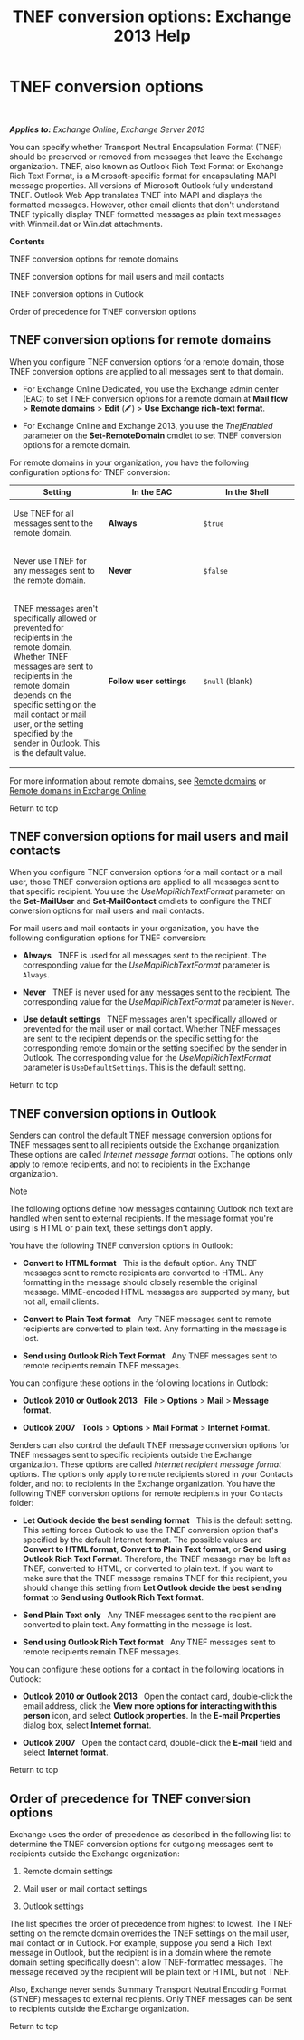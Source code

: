 ﻿---
title: 'TNEF conversion options: Exchange 2013 Help'
TOCTitle: TNEF conversion options
ms:assetid: 989a62fc-4bc1-448f-90c8-7c7b56fe1084
ms:mtpsurl: https://technet.microsoft.com/en-us/library/Bb310786(v=EXCHG.150)
ms:contentKeyID: 50934221
ms.date: 05/13/2016
mtps_version: v=EXCHG.150
---

# TNEF conversion options

 

_**Applies to:** Exchange Online, Exchange Server 2013_


You can specify whether Transport Neutral Encapsulation Format (TNEF) should be preserved or removed from messages that leave the Exchange organization. TNEF, also known as Outlook Rich Text Format or Exchange Rich Text Format, is a Microsoft-specific format for encapsulating MAPI message properties. All versions of Microsoft Outlook fully understand TNEF. Outlook Web App translates TNEF into MAPI and displays the formatted messages. However, other email clients that don't understand TNEF typically display TNEF formatted messages as plain text messages with Winmail.dat or Win.dat attachments.

**Contents**

TNEF conversion options for remote domains

TNEF conversion options for mail users and mail contacts

TNEF conversion options in Outlook

Order of precedence for TNEF conversion options

## TNEF conversion options for remote domains

When you configure TNEF conversion options for a remote domain, those TNEF conversion options are applied to all messages sent to that domain.

  - For Exchange Online Dedicated, you use the Exchange admin center (EAC) to set TNEF conversion options for a remote domain at **Mail flow** \> **Remote domains** \> **Edit** (![Edit icon](images/JJ218640.6f53ccb2-1f13-4c02-bea0-30690e6ea71d(EXCHG.150).gif "Edit icon")) \> **Use Exchange rich-text format**.

  - For Exchange Online and Exchange 2013, you use the *TnefEnabled* parameter on the **Set-RemoteDomain** cmdlet to set TNEF conversion options for a remote domain.

For remote domains in your organization, you have the following configuration options for TNEF conversion:


<table>
<colgroup>
<col style="width: 33%" />
<col style="width: 33%" />
<col style="width: 33%" />
</colgroup>
<thead>
<tr class="header">
<th>Setting</th>
<th>In the EAC</th>
<th>In the Shell</th>
</tr>
</thead>
<tbody>
<tr class="odd">
<td><p>Use TNEF for all messages sent to the remote domain.</p></td>
<td><p><strong>Always</strong></p></td>
<td><p><code>$true</code></p></td>
</tr>
<tr class="even">
<td><p>Never use TNEF for any messages sent to the remote domain.</p></td>
<td><p><strong>Never</strong></p></td>
<td><p><code>$false</code></p></td>
</tr>
<tr class="odd">
<td><p>TNEF messages aren't specifically allowed or prevented for recipients in the remote domain. Whether TNEF messages are sent to recipients in the remote domain depends on the specific setting on the mail contact or mail user, or the setting specified by the sender in Outlook. This is the default value.</p></td>
<td><p><strong>Follow user settings</strong></p></td>
<td><p><code>$null</code> (blank)</p></td>
</tr>
</tbody>
</table>


For more information about remote domains, see [Remote domains](remote-domains-exchange-2013-help.md) or [Remote domains in Exchange Online](https://technet.microsoft.com/en-us/library/jj966211\(v=exchg.150\)).

Return to top

## TNEF conversion options for mail users and mail contacts

When you configure TNEF conversion options for a mail contact or a mail user, those TNEF conversion options are applied to all messages sent to that specific recipient. You use the *UseMapiRichTextFormat* parameter on the **Set-MailUser** and **Set-MailContact** cmdlets to configure the TNEF conversion options for mail users and mail contacts.

For mail users and mail contacts in your organization, you have the following configuration options for TNEF conversion:

  - **Always**   TNEF is used for all messages sent to the recipient. The corresponding value for the *UseMapiRichTextFormat* parameter is `Always`.

  - **Never**   TNEF is never used for any messages sent to the recipient. The corresponding value for the *UseMapiRichTextFormat* parameter is `Never`.

  - **Use default settings**   TNEF messages aren't specifically allowed or prevented for the mail user or mail contact. Whether TNEF messages are sent to the recipient depends on the specific setting for the corresponding remote domain or the setting specified by the sender in Outlook. The corresponding value for the *UseMapiRichTextFormat* parameter is `UseDefaultSettings`. This is the default setting.

Return to top

## TNEF conversion options in Outlook

Senders can control the default TNEF message conversion options for TNEF messages sent to all recipients outside the Exchange organization. These options are called *Internet message format* options. The options only apply to remote recipients, and not to recipients in the Exchange organization.


> [!NOTE]
> The following options define how messages containing Outlook rich text are handled when sent to external recipients. If the message format you're using is HTML or plain text, these settings don't apply.



You have the following TNEF conversion options in Outlook:

  - **Convert to HTML format**   This is the default option. Any TNEF messages sent to remote recipients are converted to HTML. Any formatting in the message should closely resemble the original message. MIME-encoded HTML messages are supported by many, but not all, email clients.

  - **Convert to Plain Text format**   Any TNEF messages sent to remote recipients are converted to plain text. Any formatting in the message is lost.

  - **Send using Outlook Rich Text Format**   Any TNEF messages sent to remote recipients remain TNEF messages.

You can configure these options in the following locations in Outlook:

  - **Outlook 2010 or Outlook 2013**   **File** \> **Options** \> **Mail** \> **Message format**.

  - **Outlook 2007**   **Tools** \> **Options** \> **Mail Format** \> **Internet Format**.

Senders can also control the default TNEF message conversion options for TNEF messages sent to specific recipients outside the Exchange organization. These options are called *Internet recipient message format* options. The options only apply to remote recipients stored in your Contacts folder, and not to recipients in the Exchange organization. You have the following TNEF conversion options for remote recipients in your Contacts folder:

  - **Let Outlook decide the best sending format**   This is the default setting. This setting forces Outlook to use the TNEF conversion option that's specified by the default Internet format. The possible values are **Convert to HTML format**, **Convert to Plain Text format**, or **Send using Outlook Rich Text Format**. Therefore, the TNEF message may be left as TNEF, converted to HTML, or converted to plain text. If you want to make sure that the TNEF message remains TNEF for this recipient, you should change this setting from **Let Outlook decide the best sending format** to **Send using Outlook Rich Text format**.

  - **Send Plain Text only**   Any TNEF messages sent to the recipient are converted to plain text. Any formatting in the message is lost.

  - **Send using Outlook Rich Text format**   Any TNEF messages sent to remote recipients remain TNEF messages.

You can configure these options for a contact in the following locations in Outlook:

  - **Outlook 2010 or Outlook 2013**   Open the contact card, double-click the email address, click the **View more options for interacting with this person** icon, and select **Outlook properties**. In the **E-mail Properties** dialog box, select **Internet format**.

  - **Outlook 2007**   Open the contact card, double-click the **E-mail** field and select **Internet format**.

Return to top

## Order of precedence for TNEF conversion options

Exchange uses the order of precedence as described in the following list to determine the TNEF conversion options for outgoing messages sent to recipients outside the Exchange organization:

1.  Remote domain settings

2.  Mail user or mail contact settings

3.  Outlook settings

The list specifies the order of precedence from highest to lowest. The TNEF setting on the remote domain overrides the TNEF settings on the mail user, mail contact or in Outlook. For example, suppose you send a Rich Text message in Outlook, but the recipient is in a domain where the remote domain setting specifically doesn't allow TNEF-formatted messages. The message received by the recipient will be plain text or HTML, but not TNEF.

Also, Exchange never sends Summary Transport Neutral Encoding Format (STNEF) messages to external recipients. Only TNEF messages can be sent to recipients outside the Exchange organization.

Return to top


